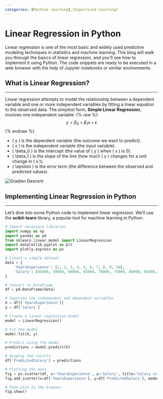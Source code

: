 ```yaml
---
categories: [Machine learning],[Supervised Learning]
---
```

# Linear Regression in Python

Linear regression is one of the most basic and widely used predictive modeling techniques in statistics and machine learning. This blog will walk you through the basics of linear regression, and you'll see how to implement it using Python. The code snippets are ready to be executed in a web browser with the help of Jupyter notebooks or similar environments.

## What is Linear Regression?

---
Linear regression attempts to model the relationship between a dependent variable and one or more independent variables by fitting a linear equation to the observed data. The simplest form, **Simple Linear Regression**, involves one independent variable:
{% raw %}
$$
y = \beta_0 + \beta_1x + \epsilon
$$
{% endraw %}


- \( y \) is the dependent variable (the outcome we want to predict).
- \( x \) is the independent variable (the input variable).
- \( \beta_0 \) is the intercept (the value of \( y \) when \( x \) is 0).
- \( \beta_1 \) is the slope of the line (how much \( y \) changes for a unit change in \( x \)).
- \( \epsilon \) is the error term (the difference between the observed and predicted values).

![Gradien Descent](https://global.discourse-cdn.com/dlai/original/3X/b/7/b773c6bcfa1b2afce716e329f08323f262736eb4.jpeg)

## Implementing Linear Regression in Python

---

Let’s dive into some Python code to implement linear regression. We’ll use the **scikit-learn** library, a popular tool for machine learning in Python.

```python
# Import necessary libraries
import numpy as np
import pandas as pd
from sklearn.linear_model import LinearRegression
import matplotlib.pyplot as plt
import plotly.express as px

# Create a simple dataset
data = {
    'YearsExperience': [1, 2, 3, 4, 5, 6, 7, 8, 9, 10],
    'Salary': [45000, 50000, 60000, 65000, 70000, 75000, 80000, 85000, 90000, 95000]
}

# Convert to DataFrame
df = pd.DataFrame(data)

# Separate the independent and dependent variables
X = df[['YearsExperience']]
y = df['Salary']

# Create a linear regression model
model = LinearRegression()

# Fit the model
model.fit(X, y)

# Predict using the model
predictions = model.predict(X)

# Display the results
df['PredictedSalary'] = predictions

# Plotting the data
fig = px.scatter(df, x='YearsExperience', y='Salary', title='Salary vs Years of Experience')
fig.add_scatter(x=df['YearsExperience'], y=df['PredictedSalary'], mode='lines', name='Regression Line')

# Show plot in the browser
fig.show()
```
